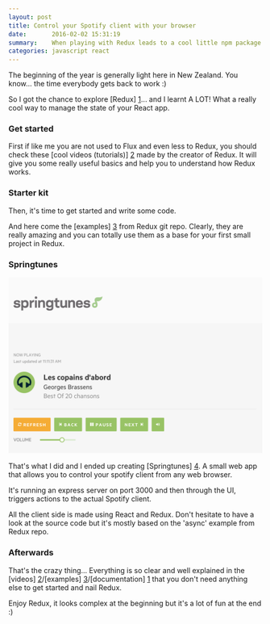 ```yaml
---
layout: post
title: Control your Spotify client with your browser
date:       2016-02-02 15:31:19
summary:    When playing with Redux leads to a cool little npm package
categories: javascript react
---
```


The beginning of the year is generally light here in New Zealand. You know... the time everybody gets back to work :)

So I got the chance to explore [Redux] [1]... and I learnt A LOT! What a really cool way to manage the state of your React app.

### Get started

First if like me you are not used to Flux and even less to Redux, you should check these [cool videos (tutorials)] [2] made by the creator of Redux. It will give you some really useful basics and help you to understand how Redux works.

### Starter kit

Then, it's time to get started and write some code.

And here come the [examples] [3] from Redux git repo. Clearly, they are really amazing and you can totally use them as a base for your first small project in Redux.

### Springtunes

![Springtunes screenshot](https://github.com/springload/springtunes/raw/master/screenshots/sc_springtunes.png?raw=true "Springtunes screenshot")

That's what I did and I ended up creating [Springtunes] [4]. A small web app that allows you to control your spotify client from any web browser.

It's running an express server on port 3000 and then through the UI, triggers actions to the actual Spotify client.

All the client side is made using React and Redux. Don't hesitate to have a look at the source code but it's mostly based on the 'async' example from Redux repo.

### Afterwards

That's the crazy thing... Everything is so clear and well explained in the [videos] [2]/[examples] [3]/[documentation] [1] that you don't need anything else to get started and nail Redux.

Enjoy Redux, it looks complex at the beginning but it's a lot of fun at the end :)

  [1]: http://redux.js.org/
  [2]: https://egghead.io/series/getting-started-with-redux
  [3]: https://github.com/rackt/redux/tree/master/examples
  [4]: https://www.npmjs.com/package/springtunes
